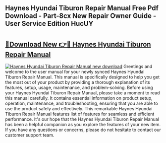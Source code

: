 ## Haynes Hyundai Tiburon Repair Manual Free Pdf Download - Part-8cx New Repair Owner Guide - User Service Edition HucUY

# <h2><a href="http://bc72776.oget.top/?id=Haynes+Hyundai+Tiburon+Repair+Manual">🔗Download New 👉🔴 Haynes Hyundai Tiburon Repair Manual</a></h2>

[![Haynes Hyundai Tiburon Repair Manual new download](https://i.imgur.com/5g1atiW.png)](http://bc72776.oget.top/?id=Haynes+Hyundai+Tiburon+Repair+Manual)
Greetings and welcome to the user manual for your newly synced Haynes Hyundai Tiburon Repair Manual. This manual is specifically designed to help you get the most out of your product by providing a thorough explanation of its features, setup, usage, maintenance, and problem-solving. Before using your Haynes Hyundai Tiburon Repair Manual, please take a moment to read this manual carefully. It contains essential information on product setup, operation, maintenance, and troubleshooting, ensuring that you are able to use the product safely and effectively. This remarkable Haynes Hyundai Tiburon Repair Manual features list of features for seamless and efficient performance. It's our hope that the Haynes Hyundai Tiburon Repair Manual has been a helpful companion as you explore the features of your new item. If you have any questions or concerns, please do not hesitate to contact our customer support team.
